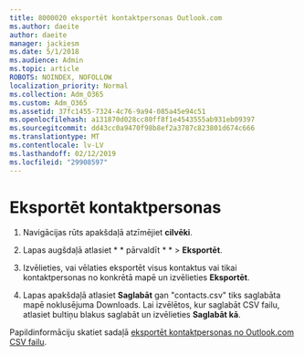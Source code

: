 ```yaml
---
title: 8000020 eksportēt kontaktpersonas Outlook.com
ms.author: daeite
author: daeite
manager: jackiesm
ms.date: 5/1/2018
ms.audience: Admin
ms.topic: article
ROBOTS: NOINDEX, NOFOLLOW
localization_priority: Normal
ms.collection: Adm_O365
ms.custom: Adm_O365
ms.assetid: 37fc1455-7324-4c76-9a94-085a45e94c51
ms.openlocfilehash: a131870d028cc80ff8f1e4543555ab931eb09397
ms.sourcegitcommit: dd43cc0a9470f98b8ef2a3787c823801d674c666
ms.translationtype: MT
ms.contentlocale: lv-LV
ms.lasthandoff: 02/12/2019
ms.locfileid: "29908597"
---
```

# <a name="export-your-contacts"></a>Eksportēt kontaktpersonas

1. Navigācijas rūts apakšdaļā atzīmējiet **cilvēki**.
    
2. Lapas augšdaļā atlasiet * * pārvaldīt * * \> **Eksportēt**.
    
3. Izvēlieties, vai vēlaties eksportēt visus kontaktus vai tikai kontaktpersonas no konkrētā mapē un izvēlieties **Eksportēt**. 
    
4. Lapas apakšdaļā atlasiet **Saglabāt** gan "contacts.csv" tiks saglabāta mapē noklusējuma Downloads. Lai izvēlētos, kur saglabāt CSV failu, atlasiet bultiņu blakus saglabāt un izvēlieties **Saglabāt kā**. 
    
Papildinformāciju skatiet sadaļā [eksportēt kontaktpersonas no Outlook.com CSV failu](https://go.microsoft.com/fwlink/p/?linkid=873137).
  

